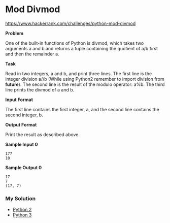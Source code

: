 # Mod Divmod

https://www.hackerrank.com/challenges/python-mod-divmod

**Problem**

One of the built-in functions of Python is divmod, which takes two arguments a and b and returns a tuple containing the quotient of a/b first and then the remainder a.

**Task**

Read in two integers, a and b, and print three lines. 
The first line is the integer division a//b (While using Python2 remember to import division from __future__). 
The second line is the result of the modulo operator: a%b. 
The third line prints the divmod of a and b.

**Input Format**

The first line contains the first integer, a, and the second line contains the second integer, b.

**Output Format**

Print the result as described above.

**Sample Input 0**

```
177
10
```

**Sample Output 0**

```
17
7
(17, 7)
```

### My Solution

- [Python 2](python2.py)
- [Python 3](python3.py)